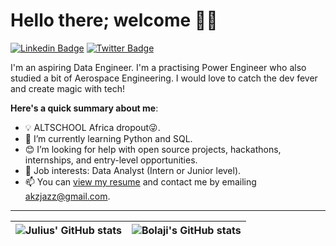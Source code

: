 # Hello there; welcome 👋🏾

 [![Linkedin Badge](https://img.shields.io/badge/-Julius_Ukandu-blue?style=for-the-badge&logo=Linkedin&logoColor=white&link=https://www.linkedin.com/in/julius-ukandu/)](https://www.linkedin.com/in/julius-ukandu) [![Twitter Badge](https://img.shields.io/badge/-@jazzy_julius-1ca0f1?style=for-the-badge&logo=twitter&logoColor=white&link=https://twitter.com/jazzy_julius)](https://twitter.com/jazzy_julius)

I'm an aspiring Data Engineer. I'm a practising Power Engineer who also studied a bit of Aerospace Engineering. I would love to catch the dev fever and create magic with tech!

**Here's a quick summary about me**:


- 💡  ALTSCHOOL Africa dropout😜.
- 🌱 I’m currently learning Python and SQL.
- 😊 I’m looking for help with open source projects, hackathons, internships, and entry-level opportunities.
- 💼 Job interests: Data Analyst (Intern or Junior level).
- 📫 You can [view my resume](#) and contact me by emailing akzjazz@gmail.com.

---

| <img align="center" src="https://github-readme-stats.vercel.app/api?username=jazzy-julius&show_icons=true&include_all_commits=true&hide_border=true" alt="Julius' GitHub stats" /> | <img align="center" src="https://github-readme-stats.vercel.app/api/top-langs/?username=jazzy-julius&langs_count=8&layout=compact&hide_border=true" alt="Bolaji's GitHub stats" /> |
| ------------- | ------------- |
